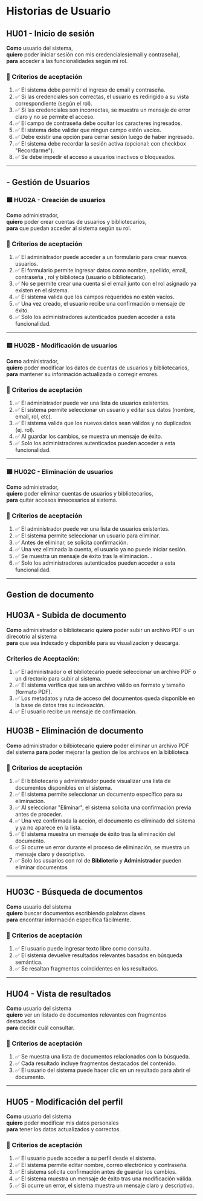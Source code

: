 # Historias de Usuario

## HU01 - Inicio de sesión

**Como** usuario del sistema,  
**quiero** poder iniciar sesión con mis credenciales(email y contraseña),  
**para** acceder a las funcionalidades según mi rol.

### 🧪 Criterios de aceptación

1. ✅ El sistema debe permitir el ingreso de email y contraseña.
2. ✅ Si las credenciales son correctas, el usuario es redirigido a su vista correspondiente (según el rol).
3. ✅ Si las credenciales son incorrectas, se muestra un mensaje de error claro y no se permite el acceso.
4. ✅ El campo de contraseña debe ocultar los caracteres ingresados.
5. ✅ El sistema debe validar que ningun campo estén vacíos.
6. ✅ Debe existir una opción para cerrar sesión luego de haber ingresado.
7. ✅ El sistema debe recordar la sesión activa (opcional: con checkbox "Recordarme").
8. ✅ Se debe impedir el acceso a usuarios inactivos o bloqueados.

------- 

## - Gestión de Usuarios

### 🟩 HU02A - Creación de usuarios

**Como** administrador,  
**quiero** poder crear cuentas de usuarios y bibliotecarios,  
**para** que puedan acceder al sistema según su rol.

### 🧪 Criterios de aceptación

1. ✅ El administrador puede acceder a un formulario para crear nuevos usuarios.  
2. ✅ El formulario permite ingresar datos como nombre, apellido, email, contraseña , rol y biblioteca (usuario o bibliotecario).  
3. ✅ No se permite crear una cuenta si el email junto con el rol asignado ya existen en el sistema.  
4. ✅ El sistema valida que los campos requeridos no estén vacíos.  
5. ✅ Una vez creado, el usuario recibe una confirmación o mensaje de éxito.   
6. ✅ Solo los administradores autenticados pueden acceder a esta funcionalidad.

-------

### 🟨 HU02B - Modificación de usuarios

**Como** administrador,  
**quiero** poder modificar los datos de cuentas de usuarios y bibliotecarios,  
**para** mantener su información actualizada o corregir errores.

### 🧪 Criterios de aceptación

1. ✅ El administrador puede ver una lista de usuarios existentes.  
2. ✅ El sistema permite seleccionar un usuario y editar sus datos (nombre, email, rol, etc).  
3. ✅ El sistema valida que los nuevos datos sean válidos y no duplicados (ej. rol).  
4. ✅ Al guardar los cambios, se muestra un mensaje de éxito.    
5. ✅ Solo los administradores autenticados pueden acceder a esta funcionalidad.

-------

### 🟥 HU02C - Eliminación de usuarios

**Como** administrador,  
**quiero** poder eliminar cuentas de usuarios y bibliotecarios,  
**para** quitar accesos innecesarios al sistema.

### 🧪 Criterios de aceptación

1. ✅ El administrador puede ver una lista de usuarios existentes.  
2. ✅ El sistema permite seleccionar un usuario para eliminar.  
3. ✅ Antes de eliminar, se solicita confirmación.  
4. ✅ Una vez eliminada la cuenta, el usuario ya no puede iniciar sesión.  
5. ✅ Se muestra un mensaje de éxito tras la eliminación.  .  
6. ✅ Solo los administradores autenticados pueden acceder a esta funcionalidad.

-------

## Gestion de documento

## HU03A - Subida de documento
**Como** administrador o bibliotecario 
**quiero** poder subir un archivo PDF o un direcotrio al sistema  
**para** que sea indexado y disponible para su visualizacion y descarga.

### Criterios de Aceptación:
1. ✅ El administrador o el bibliotecario puede seleccionar un archivo PDF o un directorio para subir al sistema.
2. ✅ El sistema verifica que sea un archivo válido en formato y tamaño (formato PDF).
3. ✅ Los metadatos y ruta de acceso del documentos queda disponible en la base de datos tras su indexación.
4. ✅ El usuario recibe un mensaje de confirmación.

## HU03B - Eliminación de documento
**Como** administrador o bilbiotecario
**quiero** poder eliminar un archivo PDF del sistema
**para** poder mejorar la gestion de los archivos en la biblioteca 

### 🧪 Criterios de aceptación

1. ✅ El bibliotecario y administrador puede visualizar una lista de documentos disponibles en el sistema.
2. ✅ El sistema permite seleccionar un documento específico para su eliminación.
3. ✅ Al seleccionar "Eliminar", el sistema solicita una confirmación previa antes de proceder.
4. ✅ Una vez confirmada la acción, el documento es eliminado del sistema y ya no aparece en la lista.
5. ✅ El sistema muestra un mensaje de éxito tras la eliminación del documento.
6. ✅ Si ocurre un error durante el proceso de eliminación, se muestra un mensaje claro y descriptivo.
7. ✅ Solo los usuarios con rol de **Biblioterio** y **Administrador** pueden eliminar documentos

---

## HU03C - Búsqueda de documentos  
**Como** usuario del sistema  
**quiero** buscar documentos escribiendo palabras claves  
**para** encontrar información específica fácilmente.

### 🧪 Criterios de aceptación

1. ✅ El usuario puede ingresar texto libre como consulta.  
2. ✅ El sistema devuelve resultados relevantes basados en búsqueda semántica.  
3. ✅ Se resaltan fragmentos coincidentes en los resultados.

---

## HU04 - Vista de resultados  
**Como** usuario del sistema  
**quiero** ver un listado de documentos relevantes con fragmentos destacados  
**para** decidir cuál consultar.

### 🧪 Criterios de aceptación

1. ✅ Se muestra una lista de documentos relacionados con la búsqueda.  
2. ✅ Cada resultado incluye fragmentos destacados del contenido.  
3. ✅ El usuario del sistema puede hacer clic en un resultado para abrir el documento.

---

## HU05 - Modificación del perfil  
**Como** usuario del sistema  
**quiero** poder modificar mis datos personales  
**para** tener los datos actualizados y correctos.

### 🧪 Criterios de aceptación

1. ✅ El usuario puede acceder a su perfil desde el sistema.  
2. ✅ El sistema permite editar nombre, correo electrónico y contraseña.  
3. ✅ El sistema solicita confirmación antes de guardar los cambios.  
4. ✅ El sistema muestra un mensaje de éxito tras una modificación válida.  
5. ✅ Si ocurre un error, el sistema muestra un mensaje claro y descriptivo.

---




